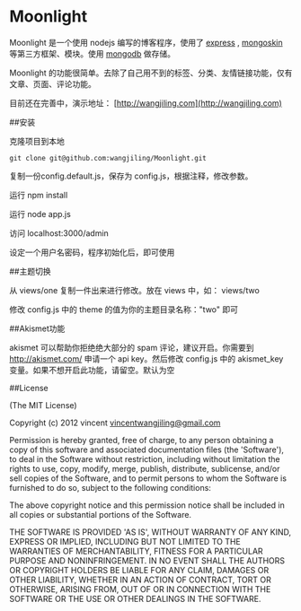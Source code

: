 Moonlight
=======

Moonlight 是一个使用 nodejs 编写的博客程序，使用了 [express](http://expressjs.com/) , [mongoskin](https://github.com/kissjs/node-mongoskin) 等第三方框架、模块。使用 [mongodb](http://www.mongodb.org/) 做存储。

Moonlight 的功能很简单。去除了自己用不到的标签、分类、友情链接功能，仅有文章、页面、评论功能。

目前还在完善中，演示地址： [http://wangjiling.com](http://wangjiling.com)

##安装

克隆项目到本地

    git clone git@github.com:wangjiling/Moonlight.git

复制一份config.default.js，保存为 config.js，根据注释，修改参数。  

运行 npm install

运行  node app.js

访问  localhost:3000/admin

设定一个用户名密码，程序初始化后，即可使用

##主题切换

从 views/one 复制一件出来进行修改。放在 views 中，如： views/two

修改 config.js 中的 theme 的值为你的主题目录名称："two" 即可

##Akismet功能

akismet 可以帮助你拒绝绝大部分的 spam 评论，建议开启。你需要到 http://akismet.com/ 申请一个 api key。然后修改 config.js 中的 akismet_key 变量。如果不想开启此功能，请留空。默认为空


##License

(The MIT License)

Copyright (c) 2012 vincent <vincentwangjiling@gmail.com>

Permission is hereby granted, free of charge, to any person obtaining a copy of this software and associated documentation files (the 'Software'), to deal in the Software without restriction, including without limitation the rights to use, copy, modify, merge, publish, distribute, sublicense, and/or sell copies of the Software, and to permit persons to whom the Software is furnished to do so, subject to the following conditions:

The above copyright notice and this permission notice shall be included in all copies or substantial portions of the Software.

THE SOFTWARE IS PROVIDED 'AS IS', WITHOUT WARRANTY OF ANY KIND, EXPRESS OR IMPLIED, INCLUDING BUT NOT LIMITED TO THE WARRANTIES OF MERCHANTABILITY, FITNESS FOR A PARTICULAR PURPOSE AND NONINFRINGEMENT. IN NO EVENT SHALL THE AUTHORS OR COPYRIGHT HOLDERS BE LIABLE FOR ANY CLAIM, DAMAGES OR OTHER LIABILITY, WHETHER IN AN ACTION OF CONTRACT, TORT OR OTHERWISE, ARISING FROM, OUT OF OR IN CONNECTION WITH THE SOFTWARE OR THE USE OR OTHER DEALINGS IN THE SOFTWARE.

